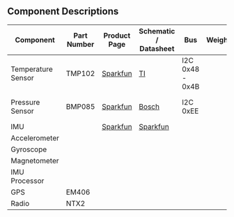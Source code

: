 ## Component Descriptions


| Component | Part Number | Product Page | Schematic / Datasheet | Bus | Weight | Current Draw | Minimum Operating Temperature
| --- | --- | --- | --- | --- | --- | --- | ---
| Temperature Sensor | TMP102 | [Sparkfun](https://www.sparkfun.com/products/9418) | [TI](https://www.sparkfun.com/datasheets/Sensors/Temperature/tmp102.pdf) | I2C 0x48 - 0x4B | | 10µA | -55°C
| Pressure Sensor | BMP085 | [Sparkfun](https://www.sparkfun.com/products/retired/9694) | [Bosch](http://dlnmh9ip6v2uc.cloudfront.net/datasheets/Sensors/Pressure/BST-BMP085-DS000-06.pdf) | I2C 0xEE || 10µA | -40°C (0°C for full accuaracy)
| IMU | | [Sparkfun](https://www.sparkfun.com/products/10736) | [Sparkfun](https://www.sparkfun.com/datasheets/Sensors/IMU/9DOF-Razor-v14.pdf) |
| Accelerometer |
| Gyroscope |
| Magnetometer |
| IMU Processor |
| GPS | EM406 |
| Radio | NTX2 |

